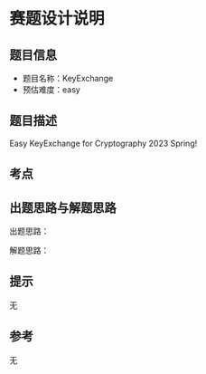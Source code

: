 # 赛题设计说明

## 题目信息

- 题目名称：KeyExchange
- 预估难度：easy

## 题目描述

Easy KeyExchange for Cryptography 2023 Spring!

## 考点


## 出题思路与解题思路

出题思路：

解题思路：

## 提示

无

## 参考

无

